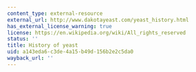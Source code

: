 ```yaml
---
content_type: external-resource
external_url: http://www.dakotayeast.com/yeast_history.html
has_external_license_warning: true
license: https://en.wikipedia.org/wiki/All_rights_reserved
status: ''
title: History of yeast
uid: a143eda6-c3de-4a15-b49d-156b2e2c5da0
wayback_url: ''
---
```

